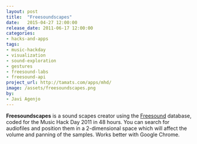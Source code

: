 ```yaml
---
layout: post
title:  "Freesoundscapes"
date:   2015-04-27 12:00:00
release_date: 2011-06-17 12:00:00
categories: 
- hacks-and-apps
tags:
- music-hackday 
- visualization 
- sound-exploration
- gestures
- freesound-labs
- freesound-api 
project_url: http://tamats.com/apps/mhd/
image: /assets/freesoundscapes.png
by: 
- Javi Agenjo
---
```


**Freesoundscapes** is a sound scapes creator using the [Freesound](http://www.freesound.org) database, coded for the Music Hack Day 2011 in 48 hours. You can search for audiofiles and position them in a 2-dimensional space which will affect the volume and panning of the samples. Works better with Google Chrome.

